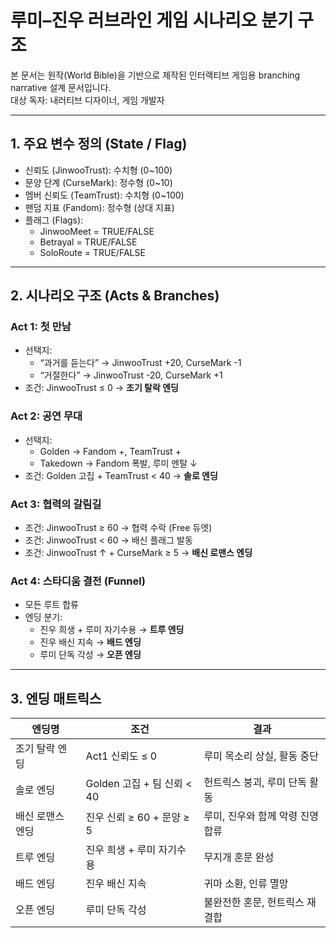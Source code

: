 # 루미–진우 러브라인 게임 시나리오 분기 구조

본 문서는 원작(World Bible)을 기반으로 제작된 인터랙티브 게임용 branching narrative 설계 문서입니다.  
대상 독자: 내러티브 디자이너, 게임 개발자

---

## 1. 주요 변수 정의 (State / Flag)

- 신뢰도 (JinwooTrust): 수치형 (0~100)
- 문양 단계 (CurseMark): 정수형 (0~10)
- 멤버 신뢰도 (TeamTrust): 수치형 (0~100)
- 팬덤 지표 (Fandom): 정수형 (상대 지표)
- 플래그 (Flags):  
  - JinwooMeet = TRUE/FALSE  
  - Betrayal = TRUE/FALSE  
  - SoloRoute = TRUE/FALSE  

---

## 2. 시나리오 구조 (Acts & Branches)

### Act 1: 첫 만남
- 선택지:  
  - “과거를 듣는다” → JinwooTrust +20, CurseMark -1  
  - “거절한다” → JinwooTrust -20, CurseMark +1  
- 조건: JinwooTrust ≤ 0 → **조기 탈락 엔딩**

### Act 2: 공연 무대
- 선택지:  
  - Golden → Fandom +, TeamTrust +  
  - Takedown → Fandom 폭발, 루미 멘탈 ↓  
- 조건: Golden 고집 + TeamTrust < 40 → **솔로 엔딩**

### Act 3: 협력의 갈림길
- 조건: JinwooTrust ≥ 60 → 협력 수락 (Free 듀엣)  
- 조건: JinwooTrust < 60 → 배신 플래그 발동  
- 조건: JinwooTrust ↑ + CurseMark ≥ 5 → **배신 로맨스 엔딩**

### Act 4: 스타디움 결전 (Funnel)
- 모든 루트 합류  
- 엔딩 분기:  
  - 진우 희생 + 루미 자기수용 → **트루 엔딩**  
  - 진우 배신 지속 → **배드 엔딩**  
  - 루미 단독 각성 → **오픈 엔딩**

---

## 3. 엔딩 매트릭스

| 엔딩명             | 조건                             | 결과 |
|-------------------|--------------------------------|------|
| 조기 탈락 엔딩    | Act1 신뢰도 ≤ 0                | 루미 목소리 상실, 활동 중단 |
| 솔로 엔딩         | Golden 고집 + 팀 신뢰 < 40     | 헌트릭스 붕괴, 루미 단독 활동 |
| 배신 로맨스 엔딩  | 진우 신뢰 ≥ 60 + 문양 ≥ 5       | 루미, 진우와 함께 악령 진영 합류 |
| 트루 엔딩         | 진우 희생 + 루미 자기수용       | 무지개 혼문 완성 |
| 배드 엔딩         | 진우 배신 지속                  | 귀마 소환, 인류 멸망 |
| 오픈 엔딩         | 루미 단독 각성                  | 불완전한 혼문, 헌트릭스 재결합 |

